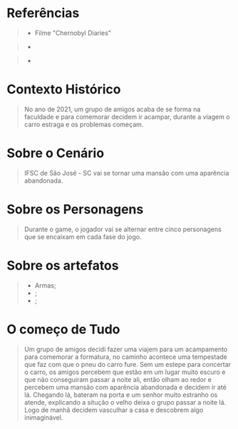 # Referências

> * Filme "Chernobyl Diaries"  

> * 

> * 

# Contexto Histórico

> No ano de 2021, um grupo de amigos acaba de se forma na faculdade e para comemorar decidem ir acampar, durante a viagem o carro estraga e os problemas começam.
> 

# Sobre o Cenário

> IFSC de São José - SC vai se tornar uma mansão com uma aparência abandonada.

# Sobre os Personagens 

> Durante o game, o jogador vai se alternar entre cinco personagens que se encaixam em cada fase do jogo.

# Sobre os artefatos 

> * Armas;
> * ;
> * ;

# O começo de Tudo 

> Um grupo de amigos decidi fazer uma viajem para um acampamento para comemorar a formatura, no caminho acontece uma tempestade que faz com que o pneu do carro fure. Sem um estepe para concertar o carro, os amigos percebem que estão em um lugar muito escuro e que não conseguiram passar a noite ali, então olham ao redor e percebem uma mansão com aparência abandonada e decidem ir até lá. 
> Chegando lá, bateram na porta e um senhor muito estranho os atende, explicando a situção o velho deixa o grupo passar a noite lá. Logo de manhã decidem vasculhar a casa e descobrem algo inimaginável.



